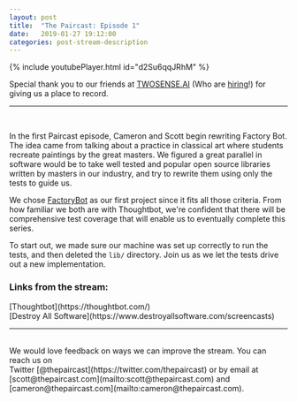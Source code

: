 ```yaml
---
layout: post
title:  "The Paircast: Episode 1"
date:   2019-01-27 19:12:00
categories: post-stream-description
---
```


{% include youtubePlayer.html id="d2Su6qqJRhM" %}

Special thank you to our friends at [TWOSENSE.AI](https://www.twosense.ai) (Who are [hiring](https://www.twosense.ai/jobs/)!) for giving us a place to record.
<hr/>

<br/>

In the first Paircast episode, Cameron and Scott begin rewriting Factory Bot.
The idea came from talking about a practice in classical art where students
recreate paintings by the great masters. We figured a great parallel in software
would be to take well tested and popular open source libraries written by
masters in our industry, and try to rewrite them using only the tests to guide
us.<br/>

We chose [FactoryBot](https://github.com/thoughtbot/factory_bot) as our first
project since it fits all those criteria. From how familiar we both are with
Thoughtbot, we're confident that there will be comprehensive test coverage that
will enable us to eventually complete this series.<br/>

To start out, we made sure our machine was set up correctly to run the tests,
and then deleted the `lib/` directory. Join us as we let the tests drive out a
new implementation.

<h3>Links from the stream:</h3>
[Thoughtbot](https://thoughtbot.com/)<br/>
[Destroy All Software](https://www.destroyallsoftware.com/screencasts)
<br/>
<hr/>
<br/>
We would love feedback on ways we can improve the stream. You can reach us on
<br/>
Twitter [@thepaircast](https://twitter.com/thepaircast) or by email at<br/>
[scott@thepaircast.com](mailto:scott@thepaircast.com) and
[cameron@thepaircast.com](mailto:cameron@thepaircast.com).
